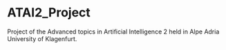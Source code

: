 # ATAI2_Project
Project of the Advanced topics in Artificial Intelligence 2 held in Alpe Adria University of Klagenfurt.
